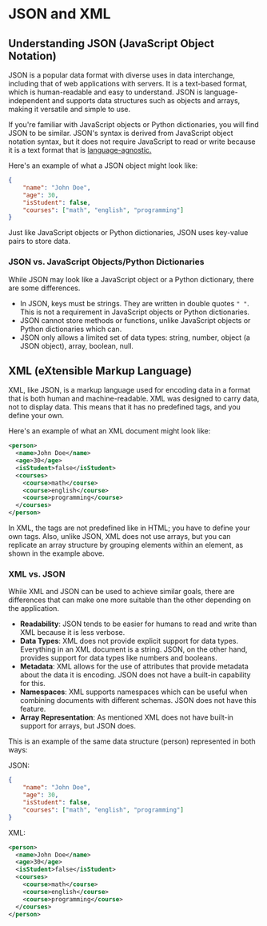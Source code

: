 # JSON and XML

## Understanding JSON (JavaScript Object Notation)

JSON is a popular data format with diverse uses in data interchange, including that of web applications with servers. It is a text-based format, which is human-readable and easy to understand. JSON is language-independent and supports data structures such as objects and arrays, making it versatile and simple to use.

If you're familiar with JavaScript objects or Python dictionaries, you will find JSON to be similar. JSON's syntax is derived from JavaScript object notation syntax, but it does not require JavaScript to read or write because it is a text format that is [language-agnostic.](https://en.wikipedia.org/wiki/Language-agnostic)

Here's an example of what a JSON object might look like:

```json
{
    "name": "John Doe",
    "age": 30,
    "isStudent": false,
    "courses": ["math", "english", "programming"]
}
```

Just like JavaScript objects or Python dictionaries, JSON uses key-value pairs to store data.

### JSON vs. JavaScript Objects/Python Dictionaries

While JSON may look like a JavaScript object or a Python dictionary, there are some differences.

- In JSON, keys must be strings. They are written in double quotes `" "`. This is not a requirement in JavaScript objects or Python dictionaries.
- JSON cannot store methods or functions, unlike JavaScript objects or Python dictionaries which can.
- JSON only allows a limited set of data types: string, number, object (a JSON object), array, boolean, null.

## XML (eXtensible Markup Language)

XML, like JSON, is a markup language used for encoding data in a format that is both human and machine-readable. XML was designed to carry data, not to display data. This means that it has no predefined tags, and you define your own.

Here's an example of what an XML document might look like:

```xml
<person>
  <name>John Doe</name>
  <age>30</age>
  <isStudent>false</isStudent>
  <courses>
    <course>math</course>
    <course>english</course>
    <course>programming</course>
  </courses>
</person>
```

In XML, the tags are not predefined like in HTML; you have to define your own tags. Also, unlike JSON, XML does not use arrays, but you can replicate an array structure by grouping elements within an element, as shown in the example above.

### XML vs. JSON

While XML and JSON can be used to achieve similar goals, there are differences that can make one more suitable than the other depending on the application.

- **Readability**: JSON tends to be easier for humans to read and write than XML because it is less verbose.
- **Data Types**: XML does not provide explicit support for data types. Everything in an XML document is a string. JSON, on the other hand, provides support for data types like numbers and booleans.
- **Metadata**: XML allows for the use of attributes that provide metadata about the data it is encoding. JSON does not have a built-in capability for this.
- **Namespaces**: XML supports namespaces which can be useful when combining documents with different schemas. JSON does not have this feature.
- **Array Representation**: As mentioned XML does not have built-in support for arrays, but JSON does.

This is an example of the same data structure (person) represented in both ways:

JSON:

```json
{
    "name": "John Doe",
    "age": 30,
    "isStudent": false,
    "courses": ["math", "english", "programming"]
}
```

XML:

```xml
<person>
  <name>John Doe</name>
  <age>30</age>
  <isStudent>false</isStudent>
  <courses>
    <course>math</course>
    <course>english</course>
    <course>programming</course>
  </courses>
</person>

```
